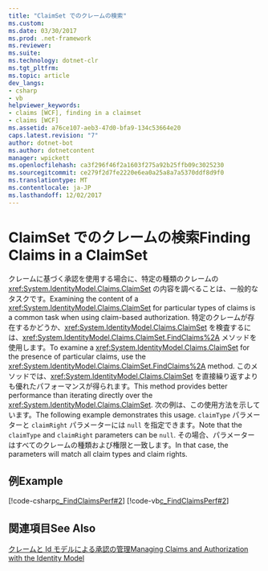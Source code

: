 ```yaml
---
title: "ClaimSet でのクレームの検索"
ms.custom: 
ms.date: 03/30/2017
ms.prod: .net-framework
ms.reviewer: 
ms.suite: 
ms.technology: dotnet-clr
ms.tgt_pltfrm: 
ms.topic: article
dev_langs:
- csharp
- vb
helpviewer_keywords:
- claims [WCF], finding in a claimset
- claims [WCF]
ms.assetid: a76ce107-aeb3-47d0-bfa9-134c53664e20
caps.latest.revision: "7"
author: dotnet-bot
ms.author: dotnetcontent
manager: wpickett
ms.openlocfilehash: ca3f296f46f2a1603f275a92b25ffb09c3025230
ms.sourcegitcommit: ce279f2d7fe2220e6ea0a25a8a7a5370ddf8d9f0
ms.translationtype: MT
ms.contentlocale: ja-JP
ms.lasthandoff: 12/02/2017
---
```

# <a name="finding-claims-in-a-claimset"></a><span data-ttu-id="74abe-102">ClaimSet でのクレームの検索</span><span class="sxs-lookup"><span data-stu-id="74abe-102">Finding Claims in a ClaimSet</span></span>
<span data-ttu-id="74abe-103">クレームに基づく承認を使用する場合に、特定の種類のクレームの <xref:System.IdentityModel.Claims.ClaimSet> の内容を調べることは、一般的なタスクです。</span><span class="sxs-lookup"><span data-stu-id="74abe-103">Examining the content of a <xref:System.IdentityModel.Claims.ClaimSet> for particular types of claims is a common task when using claim-based authorization.</span></span> <span data-ttu-id="74abe-104">特定のクレームが存在するかどうか、<xref:System.IdentityModel.Claims.ClaimSet> を検査するには、<xref:System.IdentityModel.Claims.ClaimSet.FindClaims%2A> メソッドを使用します。</span><span class="sxs-lookup"><span data-stu-id="74abe-104">To examine a <xref:System.IdentityModel.Claims.ClaimSet> for the presence of particular claims, use the <xref:System.IdentityModel.Claims.ClaimSet.FindClaims%2A> method.</span></span> <span data-ttu-id="74abe-105">このメソッドでは、<xref:System.IdentityModel.Claims.ClaimSet> を直接繰り返すよりも優れたパフォーマンスが得られます。</span><span class="sxs-lookup"><span data-stu-id="74abe-105">This method provides better performance than iterating directly over the <xref:System.IdentityModel.Claims.ClaimSet>.</span></span> <span data-ttu-id="74abe-106">次の例は、この使用方法を示しています。</span><span class="sxs-lookup"><span data-stu-id="74abe-106">The following example demonstrates this usage.</span></span> <span data-ttu-id="74abe-107">`claimType` パラメーターと `claimRight` パラメーターには `null` を指定できます。</span><span class="sxs-lookup"><span data-stu-id="74abe-107">Note that the `claimType` and `claimRight` parameters can be `null`.</span></span> <span data-ttu-id="74abe-108">その場合、パラメーターはすべてのクレームの種類および権限と一致します。</span><span class="sxs-lookup"><span data-stu-id="74abe-108">In that case, the parameters will match all claim types and claim rights.</span></span>  
  
## <a name="example"></a><span data-ttu-id="74abe-109">例</span><span class="sxs-lookup"><span data-stu-id="74abe-109">Example</span></span>  
 [!code-csharp[c_FindClaimsPerf#2](../../../../samples/snippets/csharp/VS_Snippets_CFX/c_findclaimsperf/cs/c_findclaimsperf.cs#2)]
 [!code-vb[c_FindClaimsPerf#2](../../../../samples/snippets/visualbasic/VS_Snippets_CFX/c_findclaimsperf/vb/c_findclaimsperf.vb#2)]  
  
## <a name="see-also"></a><span data-ttu-id="74abe-110">関連項目</span><span class="sxs-lookup"><span data-stu-id="74abe-110">See Also</span></span>  
 [<span data-ttu-id="74abe-111">クレームと Id モデルによる承認の管理</span><span class="sxs-lookup"><span data-stu-id="74abe-111">Managing Claims and Authorization with the Identity Model</span></span>](../../../../docs/framework/wcf/feature-details/managing-claims-and-authorization-with-the-identity-model.md)
